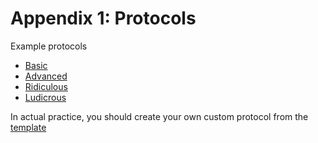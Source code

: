 # Appendix 1: Protocols

Example protocols

+ [Basic](protocol_basic.md)
+ [Advanced](protocol_advanced.md)
+ [Ridiculous](protocol_ridiculous.md)
+ [Ludicrous](protocol_ludicrous.md)


In actual practice, you should create your own custom protocol from the [template](protocol_template.md)













































